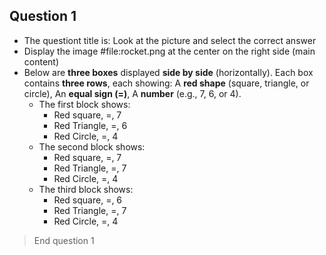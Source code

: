 ## Question 1
- The questiont title is: Look at the picture and select the correct answer
- Display the image #file:rocket.png at the center on the right side (main content)
- Below are **three boxes** displayed **side by side** (horizontally). Each box contains **three rows**, each showing: A **red shape** (square, triangle, or circle), An **equal sign (=)**, A **number** (e.g., 7, 6, or 4).
    - The first block shows:
        - Red square, =, 7
        - Red Triangle, =, 6
        - Red Circle, =, 4
    - The second block shows:
        - Red square, =, 7
        - Red Triangle, =, 7
        - Red Circle, =, 4
    - The third block shows:
        - Red square, =, 6
        - Red Triangle, =, 7
        - Red Circle, =, 4
> End question 1        